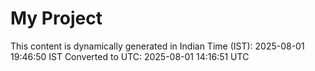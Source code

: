 # My Project

This content is dynamically generated in Indian Time (IST): 2025-08-01 19:46:50 IST
Converted to UTC: 2025-08-01 14:16:51 UTC
